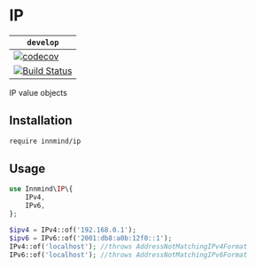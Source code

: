 # IP

| `develop` |
|-----------|
| [![codecov](https://codecov.io/gh/Innmind/IP/branch/develop/graph/badge.svg)](https://codecov.io/gh/Innmind/IP) |
| [![Build Status](https://github.com/Innmind/IP/workflows/CI/badge.svg)](https://github.com/Innmind/IP/actions?query=workflow%3ACI) |

IP value objects

## Installation

```sh
require innmind/ip
```

## Usage

```php
use Innmind\IP\{
    IPv4,
    IPv6,
};

$ipv4 = IPv4::of('192.168.0.1');
$ipv6 = IPv6::of('2001:db8:a0b:12f0::1');
IPv4::of('localhost'); //throws AddressNotMatchingIPv4Format
IPv6::of('localhost'); //throws AddressNotMatchingIPv6Format
```
